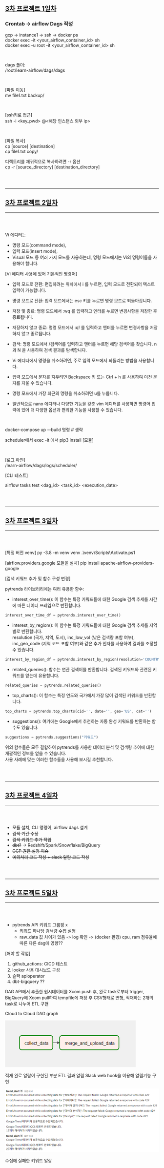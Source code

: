 ## <u>3차 프로젝트 1일차</u>

### Crontab -> airflow Dags 작성

gcp -> instance1 -> ssh -> docker ps \
docker exec -it <your_airflow_container_id> sh \
docker exec -u root -it <your_airflow_container_id> sh

<br>

dags 폴더: \
/root/learn-airflow/dags/dags

<br>

[파일 이동] \
mv file1.txt backup/

<br>

[ssh키로 접근] \
ssh -i <key_pwd> <id>@<해당 인스턴스 외부 ip>

<br>

[파일 복사] \
cp [source] [destination] \
cp file1.txt copy/

디렉토리를 재귀적으로 복사하려면 -r 옵션 \
cp -r [source_directory] [destination_directory]

<br>
<br>

---

## <u>3차 프로젝트 2일차</u>

---

<br>
<br>

Vi 에디터는

- 명령 모드(command mode),
- 입력 모드(insert mode),
- Visual 모드 등 여러 가지 모드를 사용하는데, 명령 모드에서는 Vi의 명령어들을 사용해야 합니다.

[Vi 에디터 사용에 있어 기본적인 명령어]

- 입력 모드로 전환: 편집하려는 위치에서 i 를 누르면, 입력 모드로 전환되어 텍스트 입력이 가능합니다.

- 명령 모드로 전환: 입력 모드에서는 esc 키를 누르면 명령 모드로 되돌아갑니다.

- 저장 및 종료: 명령 모드에서 :wq 를 입력하고 엔터를 누르면 변경사항을 저장한 후 종료됩니다.

- 저장하지 않고 종료: 명령 모드에서 :q! 를 입력하고 엔터를 누르면 변경사항을 저장하지 않고 종료됩니다.

- 검색: 명령 모드에서 /검색어를 입력하고 엔터를 누르면 해당 검색어를 찾습니다. n 과 N 을 사용하여 검색 결과를 탐색합니다.

- Vi 에디터에서 명령을 취소하려면, 주로 입력 모드에서 되돌리는 방법을 사용합니다.

- 입력 모드에서 문자를 지우려면 Backspace 키 또는 Ctrl + h 를 사용하여 이전 문자를 지울 수 있습니다.

- 명령 모드에서 가장 최근의 명령을 취소하려면 u를 누릅니다.

- 일반적으로 nano 에디터나 다양한 기능을 갖춘 vim 에디터를 사용하면 명령어 입력에 있어 더 다양한 옵션과 편리한 기능을 사용할 수 있습니다.

<br>

docker-compose up --build 명령 # 생략

scheduler에서 exec -it 에서 pip3 install [모듈]

<br>

[로그 확인] \
/learn-airflow/dags/logs/scheduler/

[CLI 테스트]

airflow tasks test <dag_id> <task_id> <execution_date>

<br>
<br>

---

## <u>3차 프로젝트 3일차</u>

---

<br>
<br>

[특정 버전 venv]
py -3.8 -m venv venv
.\venv\Scripts\Activate.ps1

[airflow.providers.google 모듈을 설치]
pip install apache-airflow-providers-google

[검색 키워드 추가 및 함수 구성 변경]

pytrends 라이브러리에는 여러 유용한 함수:

- interest_over_time(): 이 함수는 특정 키워드들에 대한 Google 검색 추세를 시간에 따른 데이터 프레임으로 반환합니다.

```python
interest_over_time_df = pytrends.interest_over_time()
```

- interest_by_region(): 이 함수는 특정 키워드들에 대한 Google 검색 추세를 지역별로 반환합니다. \
  resolution (국가, 지역, 도시), inc_low_vol (낮은 검색량 포함 여부), \
  inc_geo_code (지역 코드 포함 여부)와 같은 추가 인자를 사용하여 결과를 조정할 수 있습니다.

```python
interest_by_region_df = pytrends.interest_by_region(resolution='COUNTRY', inc_low_vol=True, inc_geo_code=False)
```

- related_queries(): 함수는 연관 검색어를 반환합니다. 검색된 키워드와 관련된 키워드를 얻는데 유용합니다.

```python
related_queries = pytrends.related_queries()
```

- top_charts(): 이 함수는 특정 연도와 국가에서 가장 많이 검색된 키워드를 반환합니다.

```python
top_charts = pytrends.top_charts(cid='', date='', geo='US', cat='')
```

- suggestions(): 여기에는 Google에서 추천하는 자동 완성 키워드를 반환하는 함수도 있습니다.

```python
suggestions = pytrends.suggestions("키워드")
```

위의 함수들은 모두 결합하여 pytrends를 사용한 데이터 분석 및 검색량 추이에 대한 개괄적인 정보를 얻을 수 있습니다. \
사용 사례에 맞는 이러한 함수들을 사용해 보시길 추천합니다.

<br>
<br>

---

## <u>3차 프로젝트 4일차</u>

---

<br>
<br>

- 모듈 설치, CLI 명령어, airflow dags 설계
- ~~검색 기간 수정~~
- ~~검색 키워드 추가 작업~~
- ~~dbt?~~ -> Redshift/Spark/Snowflake/BigQuery
- ~~GCP 권한 설정 이슈~~
- ~~예외처리 코드 작성 + slack 알람 코드 작성~~

<br>
<br>

---

## <u>3차 프로젝트 5일차</u>

---

<br>
<br>

- pytrends API 키워드 그룹핑 x
  - 키워드 하나당 검색량 수집 실행
  - raw_data 값 차이가 있음
    -> log 확인 -> (docker 환경) cpu, ram 점유율에 따른 다른 dag에 영향??

[해야 할 작업]

1. github_actions: CICD 테스트
2. looker 사용 대시보드 구성
3. 슬랙 apioperator
4. dbt-bigquery ??

DAG
API에서 추출한 원시데이터를 Xcom push 후, 완료 task로부터 trigger, BigQuery에 Xcom pull하여 tempfile에 저장 후 CSV형태로 변형, 적재하는 2개의 task로 나누어 ETL 구현

Cloud to Cloud DAG graph

![this_screenshot](./img/3차플젝_그래프.PNG)

적재 완료 알람이 구현된 부분
ETL 결과 알림
Slack web hook을 이용해 알림기능 구현

![this_screenshot](./img/3차플젝_알람.PNG)

수집에 실패한 키워드 알람

<br>
<br>
<br>
<br>
<br>
<br>

- **Keyword**:

<br>
<br>
<br>
<br>
<br>
<br>

